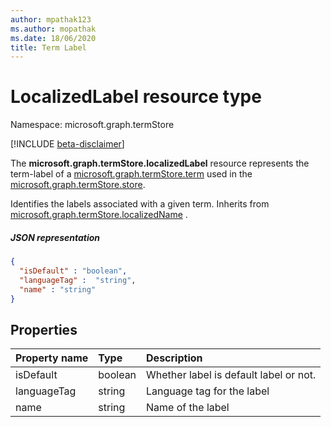 ```yaml
---
author: mpathak123
ms.author: mopathak
ms.date: 18/06/2020
title: Term Label
---
```

# LocalizedLabel resource type

Namespace: microsoft.graph.termStore

[!INCLUDE [beta-disclaimer](../../includes/beta-disclaimer.md)]

The **microsoft.graph.termStore.localizedLabel** resource represents the term-label of a [microsoft.graph.termStore.term] used in the [microsoft.graph.termStore.store].

Identifies the labels associated with a given term. Inherits from [microsoft.graph.termStore.localizedName] .

##### JSON representation

```json
{
  "isDefault" : "boolean",
  "languageTag" :  "string",
  "name" : "string"
}
```

## Properties

| Property name         | Type    | Description                                                          |
|:----------------------|:--------|:---------------------------------------------------------------------|
| isDefault                | boolean            | Whether label is default label or not.
| languageTag              | string             | Language tag for the label
| name                     | string             | Name of the label




[microsoft.graph.termStore.term]: term.md
[microsoft.graph.termStore.localizedName]: termStoreLocalizedNameFacet.md
[microsoft.graph.termStore.store]: termStore.md


<!--
{
  "type": "#page.annotation",
  "description": "TermLocalizedLabelFacet is the facet for containing the label of a term",
  "keywords": "termLocalizedLabelFacet,facet,resource",
  "section": "documentation",
  "tocPath": "TermLocalizedLabelFacet",
  "tocBookmarks": {
    "Resources/termStore.termLocalizedLabel": "#"
  },
  "suppressions": []
}
-->
